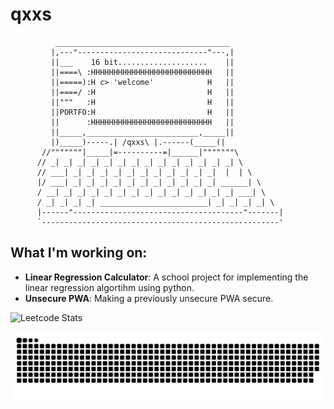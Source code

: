 # qxxs

              _______________________________________
             |,---"-----------------------------"---,|
             ||___    16 bit....................    ||
             ||====\ :HHHHHHHHHHHHHHHHHHHHHHHHHHH   ||
             ||=====):H c> 'welcome'            H   ||
             ||====/ :H                         H   ||
             ||"""   :H                         H   ||
             ||PORTFO:H                         H   ||
             ||      :HHHHHHHHHHHHHHHHHHHHHHHHHHH   ||
             ||_____,_________________________,_____||
             |)_____)-----.| /qxxs\ |.------(_____(|
           //"""""""|_____|=----------=|______|"""""""\
          // _| _| _| _| _| _| _| _| _| _| _| _| _| _| \
          // ___| _| _| _| _| _| _| _| _| _| _| _|  |  | \
          |/ ___| _| _| _| _| _| _| _| _| _| _| _| ______| \
          / __| _| _| _| _| _| _| _| _| _| _| _| _| _| ___| \
          / _| _| _| _| ________________________| _| _| _| _| \
          |------"--------------------------------------"-------|
          `-----------------------------------------------------'

## What I'm working on:
- **Linear Regression Calculator**: A school project for implementing the linear regression algortihm using python.
- **Unsecure PWA**: Making a previously unsecure PWA secure. 


![Leetcode Stats](https://leetcard.jacoblin.cool/wizqrd?theme=dark)

<img alt="snake eating my contributions" src="https://raw.githubusercontent.com/splonkz/splonkz/output/github-contribution-grid-snake.svg" />



